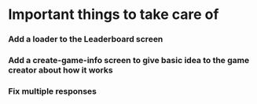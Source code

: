 # Important things to take care of

### Add a loader to the Leaderboard screen
### Add a create-game-info screen to give basic idea to the game creator about how it works
### Fix multiple responses
